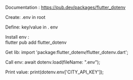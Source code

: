 Documentation :
https://pub.dev/packages/flutter_dotenv

Create:
.env in root

Define:
key/value in . env

Install env :  
flutter pub add flutter_dotenv

Get lib:
import 'package:flutter_dotenv/flutter_dotenv.dart';

Call env:
await dotenv.load(fileName: ".env");

Print value:
print(dotenv.env['CITY_API_KEY']);


